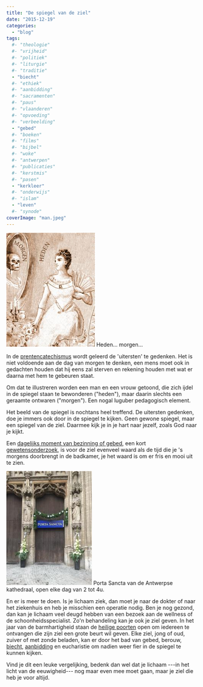 ```yaml
---
title: "De spiegel van de ziel"
date: "2015-12-19"
categories: 
  - "blog"
tags:
  #- "theologie"
  #- "vrijheid"
  #- "politiek"
  #- "liturgie"
  #- "traditie"
  - "biecht"
  #- "ethiek"
  #- "aanbidding"
  #- "sacramenten"
  #- "paus"
  #- "vlaanderen"
  #- "opvoeding"
  #- "verbeelding"
  - "gebed"
  #- "boeken"
  #- "films"
  #- "bijbel"
  #- "woke"
  #- "antwerpen"
  #- "publicaties"
  #- "kerstmis"
  #- "pasen"
  - "kerkleer"
  #- "onderwijs"
  #- "islam"
  - "leven"
  #- "synode"
coverImage: "man.jpeg"
---
```


![Heden... morgen...](images/vrouw-233x300.jpeg) Heden... morgen...

In de [prentencatechismus](http://prentencatechismus.org/uncategorized/de-vier-uitersten-in-het-algemeen-de-dood/) wordt geleerd de 'uitersten' te gedenken. Het is niet voldoende aan de dag van morgen te denken, een mens moet ook in gedachten houden dat hij eens zal sterven en rekening houden met wat er daarna met hem te gebeuren staat.

Om dat te illustreren worden een man en een vrouw getoond, die zich ijdel in de spiegel staan te bewonderen ("heden"), maar daarin slechts een geraamte ontwaren ("morgen"). Een nogal luguber pedagogisch element.

Het beeld van de spiegel is nochtans heel treffend. De uitersten gedenken, doe je immers ook door in de spiegel te kijken. Geen gewone spiegel, maar een spiegel van de ziel. Daarmee kijk je in je hart naar jezelf, zoals God naar je kijkt.

Een [dagelijks moment van bezinning of gebed](http://alledaags.gelovenleren.net/), een kort [gewetensonderzoek](http://www.jezuieten.org/nl/in-de-reeks-ignatiaanse-pedagogie-het-gewetensonderzoek), is voor de ziel evenveel waard als de tijd die je 's morgens doorbrengt in de badkamer, je het waard is om er fris en mooi uit te zien.

[![Porta Sancta van de Antwerpse kathedraal, open elke dag van 2 tot 4u.](images/foto_1450080556-225x300.jpg)](http://www.dekathedraal.be/nl/barmhartigheid.htm) Porta Sancta van de Antwerpse kathedraal, open elke dag van 2 tot 4u.

En er is meer te doen. Is je lichaam ziek, dan moet je naar de dokter of naar het ziekenhuis en heb je misschien een operatie nodig. Ben je nog gezond, dan kan je lichaam veel deugd hebben van een bezoek aan de wellness of de schoonheidsspecialist. Zo'n behandeling kan je ook je ziel geven. In het jaar van de barmhartigheid staan de [heilige poorten](http://www.katholieknieuwsblad.nl/nieuws/overzicht-heilige-deuren-nederlandse-en-vlaamse-bisdommen) open om iedereen te ontvangen die zijn ziel een grote beurt wil geven. Elke ziel, jong of oud, zuiver of met zonde beladen, kan er door het bad van gebed, berouw, [biecht](/blog/biecht/), [aanbidding](http://www.veniteadoremus.be/) en eucharistie om nadien weer fier in de spiegel te kunnen kijken.

Vind je dit een leuke vergelijking, bedenk dan wel dat je lichaam ---in het licht van de eeuwigheid--- nog maar even mee moet gaan, maar je ziel die heb je voor altijd.
